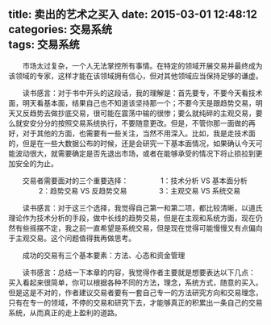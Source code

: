 title: 卖出的艺术之买入
date: 2015-03-01 12:48:12
categories: 交易系统  
tags: 交易系统
---
　　市场太过复杂，一个人无法掌控所有事情。在特定的领域开展交易并最终成为该领域的专家，这样才能在该领域拥有信心，但对其他领域应当保持足够的谦虚。

　　读书感言：对于书中开头的这段话，我的理解是：首先要专，不要今天看技术面，明天看基本面，结果自己也不知道该坚持那一个；不要今天是跟趋势交易，明天又反趋势去做抄底交易，很可能在震荡中输的很惨；要么就纯碎的主观交易，要么就安安分分的按照交易系统执行，不要随意更改。但是，不管你那一面做的再好，对于其他的方面，也需要有一些关注，当然不用深入。比如，我是走技术面的，但是在一些大数据公布的时候，还是会研究一下基本面情况，如果确认今天可能波动很大，就需要确定是否先退出市场，或者在能够承受的情况下将止损拉到更加安全的为止。 
<!--more-->

　　交易者需要面对的三个重要选择：
　　　　 1：技术分析 VS 基本面分析
　　　　 2：趋势交易 VS 反趋势交易
　　　　 3：主观交易 VS 系统交易

　　读书感言：对于这三个选择，我觉得自己第一和第二项，都比较清晰，以道氏理论作为技术分析的手段，做中长线的趋势交易，但是在主观和系统方面，现在仍然有些摇摆不定，我之前一直希望是系统交易，但是现在觉得可能慢慢又有点偏向于主观交易。这个问题值得我再做思考。

　　成功的交易有三个基本要素：方法、心态和资金管理

　　读书感言：总结一下本章的内容，我觉得作者主要就是想要表达以下几点：
买入看起来很简单，你可以根据各种不同的方法，理念，系统方式，随意的买入。但是这是不对的，作者建议交易者要有一套自己专一的方法研究方向和交易理念，只有在专一的领域，不停的交易和研究下去，才能够真正的积累出一条自己的交易系统，从而真正的走上盈利的道路。